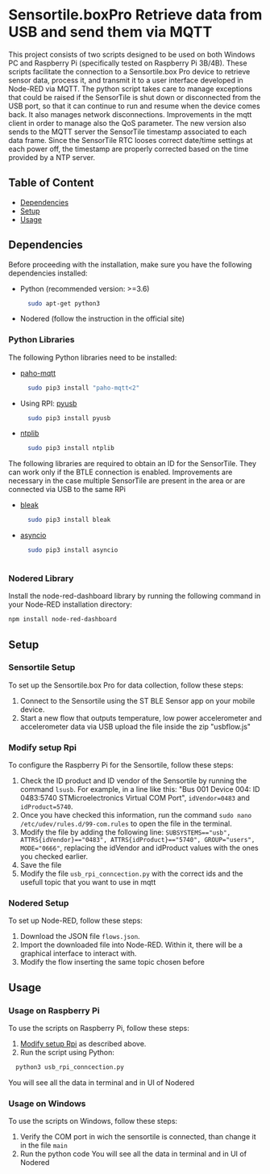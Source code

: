 
# Sensortile.boxPro Retrieve data from USB and send them via MQTT

This project consists of two scripts designed to be used on both Windows PC and Raspberry Pi (specifically tested on Raspberry Pi 3B/4B). These scripts facilitate the connection to a Sensortile.box Pro device to retrieve sensor data, process it, and transmit it to a user interface developed in Node-RED via MQTT.
The python script takes care to manage exceptions that could be raised if the SensorTile is shut down or disconnected from the USB port, so that it can continue to run and resume when the device comes back.
It also manages network disconnections.
Improvements in the mqtt client in order to manage also the QoS parameter.
The new version also sends to the MQTT server the SensorTile timestamp associated to each data frame. Since the SensorTile RTC looses correct date/time settings at each power off, the timestamp are properly corrected based on the time provided by a NTP server.

## Table of Content
- [Dependencies](#dependencies)
- [Setup](#setup)
- [Usage](#usage)
  
## Dependencies

Before proceeding with the installation, make sure you have the following dependencies installed:

- Python (recommended version: >=3.6)
  ```bash
    sudo apt-get python3
- Nodered (follow the instruction in the official site)
  
### Python Libraries

The following Python libraries need to be installed:

- [paho-mqtt](https://pypi.org/project/paho-mqtt/)
  ```bash
    sudo pip3 install "paho-mqtt<2"
  ```
- Using RPI: [pyusb](https://pypi.org/project/pyusb/)
  ```bash
    sudo pip3 install pyusb
- [ntplib](https://pypi.org/project/ntplib/)
  ```bash
    sudo pip3 install ntplib

The following libraries are required to obtain an ID for the SensorTile. They can work only if the BTLE connection is enabled.
Improvements are necessary in the case multiple SensorTile are present in the area or are connected via USB to the same RPi
- [bleak](https://pypi.org/project/bleak/)
  ```bash
    sudo pip3 install bleak
- [asyncio](https://pypi.org/project/asyncio/)
  ```bash
    sudo pip3 install asyncio
		
### Nodered Library

Install the node-red-dashboard library by running the following command in your Node-RED installation directory:
```bash
npm install node-red-dashboard
```

## Setup

### Sensortile Setup

To set up the Sensortile.box Pro for data collection, follow these steps:

1. Connect to the Sensortile using the ST BLE Sensor app on your mobile device.
2. Start a new flow that outputs temperature, low power accelerometer and accelerometer data via USB upload the file inside the zip "usbflow.js"
   
### Modify setup Rpi

To configure the Raspberry Pi for the Sensortile, follow these steps:

1. Check the ID product and ID vendor of the Sensortile by running the command `lsusb`. For example, in a line like this: "Bus 001 Device 004: ID 0483:5740 STMicroelectronics Virtual COM Port",   `idVendor=0483` and `idProduct=5740`.
2. Once you have checked this information, run the command `sudo nano /etc/udev/rules.d/99-com.rules` to open the file in the terminal.
3. Modify the file by adding the following line: `SUBSYSTEMS=="usb", ATTRS{idVendor}=="0483", ATTRS{idProduct}=="5740", GROUP="users", MODE="0666"`, replacing the idVendor and idProduct values with the ones you checked earlier.
4. Save the file
5. Modify the file `usb_rpi_conncection.py` with the correct ids and the usefull topic that you want to use in mqtt
### Nodered Setup

To set up Node-RED, follow these steps:

1. Download the JSON file `flows.json`.
2. Import the downloaded file into Node-RED. Within it, there will be a graphical interface to interact with.
3. Modify the flow inserting the same topic chosen before
## Usage

### Usage on Raspberry Pi

To use the scripts on Raspberry Pi, follow these steps:

1. [Modify setup Rpi](#modify-setup-rpi) as described above.
2. Run the script using Python:
```bash
  python3 usb_rpi_conncection.py
```
You will see all the data in terminal and in UI of Nodered
### Usage on Windows
To use the scripts on Windows, follow these steps:
1. Verify the COM port in wich the sensortile is connected, than change it in the file `main`
2. Run the python code
You will see all the data in terminal and in UI of Nodered
